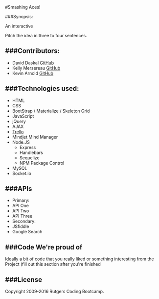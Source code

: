 #Smashing Aces!          


###Synopsis:

An interactive 

 Pitch the idea in three to four sentences.



###Contributors:  
---

* David Daskal [GitHub](https://github.com/DavidDaskal)  
* Kelly Mersereau [GitHub](https://github.com/kellymersereau)
* Kevin Arnold [GitHub](https://github.com/Kevarnold02)


###Technologies used:
---
* HTML
* CSS
 * BootStrap / Materialize / Skeleton Grid
* JavaScript
 * jQuery
 * AJAX
* [Trello](https://trello.com/smashingaces)
* Mindjet Mind Manager
* Node.JS
  * Express
  * Handlebars
  * Sequelize
  * NPM Package Control
* MySQL
* Socket.io


###APIs
---
* Primary:
 * API One
 * API Two
 * API Three
* Secondary:
 * JSfiddle
 * Google Search


###Code We're proud of
---
Ideally a bit of code that you really liked or something interesting from the Project (fill out this section after you're finished




###License
---
Copyright 2009-2016 Rutgers Coding Bootcamp.

 
